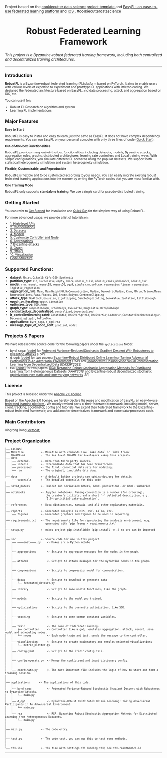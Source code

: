 <p><small>Project based on the <a target="──blank" href="https://drivendata.github.io/cookiecutter-data-science/">cookiecutter data science project template
</a> and <a target="──blank" href="https://easyfl.readthedocs.io/en/latest/introduction.html">EasyFL: an easy-to-use federated learning platform
</a> and <a target="──blank" href="https://github.com/Zhaoxian-Wu/IOS">IOS
</a>. #cookiecutterdatascience</small></p>
<div align="center">
  <h1 align="center">Robust Federated Learning Framework</h1>
  </div>

*<small>This project is a Byzantine-robust federated learning framework, including both centralized and decentralized training architectures.<small>*

--- 

## Introduction

**RobustFL** is a Byzantine-robust federated learning (FL) platform based on PyTorch. It aims to enable users with various levels of expertise to experiment and prototype FL applications with little/no coding. 
We designed the federated architecture based on EasyFL, and data processing, attack and aggregation based on IOS, etc.

You can use it for:
* Robust FL Research on algorithm and system
* Learning FL implementations 

## Major Features

**Easy to Start**

RobustFL is easy to install and easy to learn, just the same as EasyFL. It does not have complex dependency requirements. You can run EasyFL on your personal computer with only three lines of code ([Quick Start](docs/tutorials/quick_run.md)).

**Out-of-the-box Functionalities**

RobustFL provides many out-of-the-box functionalities, including datasets, models, Byzantine attacks, aggregation rules, graphs, distributed architectures, learning rate controllers and Local training ways. With simple configurations, you simulate different FL scenarios using the popular datasets. We support both statistical heterogeneity simulation and system heterogeneity simulation.

**Flexible, Customizable, and Reproducible**

RobustFL is flexible and to be customized according to your needs. You can easily migrate existing robust federated learning applications into the manner by writing the PyTorch codes that you are most familiar with. 

**One Training Mode**

RobustFL only supports **standalone training**. We use a single card for pseudo-distributed training.

## Getting Started

You can refer to [Get Started](docs/tutorials/get_started.md) for installation and [Quick Run](docs/tutorials/quick_run.md) for the simplest way of using RobustFL.

For more advanced usage, we provide a list of tutorials on:
* [1. High-level APIs](docs/tutorials/1.high-level_apis.md)
* [2. Configurations](docs/tutorials/2.config.md)
* [3. Datasets](docs/tutorials/3.dataset.md)
* [4. Models](docs/tutorials/4.model.md)
* [5. Customize Controller and Node](docs/tutorials/5.customize_controller_and_node.md)
* [6. Aggregations](docs/tutorials/6.aggregations.md)
* [7. Byzantine-attacks](docs/tutorials/7.byzantine-attacks.md)
* [8. Graph](docs/tutorials/8.graph.md)
* [9. Others](docs/tutorials/9.other-tools.md)
* [10. Visualization](docs/tutorials/10.visualization.md)
* [Code-Structure](docs/tutorials/structure.md)

## Supported Functions:
- **dataset**: `Mnist`, `Cifar10`, `Cifar100`, `Synthetic`
- **partition_type**: `iid`, `successive`, `empty`, `share`, `noniid_class`, `noniid_class_unbalance`, `noniid_dir`
- **model**: `rnn`, `resnet`, `resnet18`, `resnet50`, `vgg9`, `simple_cnn`, `softmax_regression`, `linear_regression`, `logistic_regression`
- **aggregation_rule**: `Mean`, `MeanWeightMH`, `NoCommunication`, `Median`, `GeometricMedian`, `Krum`, `MKrum`, `TrimmedMean`, `RemoveOutliers`, `Faba`, `Phocas`, `IOS`, `Brute`, `Bulyan`, `CenteredClipping`
- **attack_type**: `NoAttack`, `Gaussian`, `SignFlipping`, `SampleDuplicating`, `ZeroValue`, `Isolation`, `LittleEnough`
- **epoch_or_iteration**: `epoch`, `iteration`
- **optimizer_type**: `SGD`, `Admm`
- **graph_type**: `CompleteGraph`, `ErdosRenyi`, `TwoCastle`, `RingCastle`, `OctopusGraph`
- **centralized_or_decentralized**: `centralized`, `decentralized`
- **lr_controller(learning rate)**: `ConstantLr`, `OneOverSqrtKLr`, `OneOverKLr`, `LadderLr`, `ConstantThenDecreasingLr`, `DecreasingStepLr`, `FollowOne`.
- **applications**: `byrd_saga`, `d_ogd`, `rsa`
- **message_type_of_node_sent**: `gradient`, `model`


## Projects & Papers

We have released the source code for the following papers under the `applications` folder:

- byrd_saga: [[code]](https://github.com/wanger521/federated_code/tree/master/applications/byrd_saga) for [Federated Variance-Reduced Stochastic Gradient Descent With Robustness to Byzantine Attacks](https://ieeexplore.ieee.org/abstract/document/9153949) (_TSP_)
- d_ogd: [[code]](https://github.com/wanger521/federated_code/tree/master/applications/d_ogd) for two papers: [Byzantine-Robust Distributed Online Learning: Taming Adversarial Participants in An Adversarial Environment](https://ieeexplore.ieee.org/abstract/document/10354032) (_TSP_) and [Collaborative Unsupervised Visual Representation Learning From Decentralized Data](https://ieeexplore.ieee.org/document/10095178) (_ICASSP'2023_)
- rsa: [[code]](https://github.com/wanger521/federated_code/tree/master/applications/rsa) for two papers: [RSA: Byzantine-Robust Stochastic Aggregation Methods for Distributed Learning from Heterogeneous Datasets](https://ojs.aaai.org/index.php/AAAI/article/view/3968) (_AAAI'2019_) and [Byzantine-robust decentralized stochastic optimization over static and time-varying networks](https://www.sciencedirect.com/science/article/pii/S0165168421000591) (_SP_)


## License

This project is released under the [Apache 2.0 license](LICENSE).

Based on the Apache 2.0 license, we hereby declare the reuse and modification of <a target="──blank" href="https://easyfl.readthedocs.io/en/latest/introduction.html"> EasyFL: an easy-to-use federated learning platform </a>. We mainly revised parts of their federated framework, including model, server, client, tracking, coordinator, config and tutorials. We extend their federated framework to the Byzantine-robust federated framework; and add another decentralized framework and some data-processed code. 


## Main Contributors

Xingrong Dong [:octocat:](https://github.com/wanger521) 

Project Organization
------------

    ├── LICENSE
    ├── Makefile           <- Makefile with commands like `make data` or `make train`
    ├── README.md          <- The top-level README for developers using this project.
    ├── data
    │   ├── external       <- Data from third party sources.
    │   ├── interim        <- Intermediate data that has been transformed.
    │   ├── processed      <- The final, canonical data sets for modeling.
    │   └── raw            <- The original, immutable data dump.
    │
    ├── docs               <- A default Sphinx project; see sphinx-doc.org for details
        └── tutorials      <- The detailed tutorials for this code
    │
    ├── saved_models       <- Trained and serialized models, model predictions, or model summaries
    │
    ├── notebooks          <- Jupyter notebooks. Naming convention is a number (for ordering),
    │                         the creator's initials, and a short `-` delimited description, e.g.
    │                         `1.0-jqp-initial-data-exploration`.
    │
    ├── references         <- Data dictionaries, manuals, and all other explanatory materials.
    │
    ├── reports            <- Generated analysis as HTML, PDF, LaTeX, etc.
    │   └── figures        <- Generated graphics and figures to be used in reporting
    │
    ├── requirements.txt   <- The requirements file for reproducing the analysis environment, e.g.
    │                         generated with `pip freeze > requirements.txt`
    │
    ├── setup.py           <- makes project pip installable (pip install -e .) so src can be imported
    │
    │
    ├── src                <- Source code for use in this project.
    │   ├── ────init────.py    <- Makes src a Python module
    │   │
    │   │
    │   ├── aggregations       <- Scripts to aggregate messages for the nodes in the graph.
    │   │
    │   │
    │   ├── attacks            <- Scripts to attack messages for the byzantine nodes in the graph.
    │   │
    │   │
    │   ├── compressions       <- Scripts to compression model for communication.
    │   │
    │   │
    │   ├── datas              <- Scripts to download or generate data
    │   │   └── federated_dataset.py
    │   │
    │   ├── library            <- Scripts to some useful functions, like the graph.
    │   │
    │   │
    │   ├── models             <- Scripts to the model you trained.
    │   │
    │   │
    │   ├── optimizations      <- Scripts to the overwrite optimization, like SGD.
    │   │
    │   │
    │   ├── tracking           <- Scripts to some common constant variables.
    │   │
    │   │
    │   ├── train              <- The core of federated learning.
    │   │   ├── controller     <- Controller like a god,  emulates aggregation, attack, record, save model and scheduling nodes.
    │   │   └── nodes          <- Each node train and test, sends the message to the controller.
    │   │
    │   └── visualization      <- Scripts to create exploratory and results-oriented visualizations
    │   │   └── metric_plotter.py
    │   │
    │   ├── config.yaml        <- Scripts to the static config file.
    │   │
    │   │
    │   ├── config_operate.py  <- Merge the config.yaml and input dictionary config.
    │   │
    │   │
    │   └── coordinate.py      <- The most important file includes the logic of how to start and form a training session.
    │   
    │
    ├── applications      <- The applications of this code.
    │   │
    │   ├── byrd_saga          <- Federated Variance-Reduced Stochastic Gradient Descent with Robustness to Byzantine Attacks.
    │   │   └── main.py   
    │   │
    │   ├── d_ogd              <- Byzantine-Robust Distributed Online Learning: Taming Adversarial Participants in An Adversarial Environment.
    │   │   └── main.py
    │   │
    │   └── rsa                <- RSA: Byzantine-Robust Stochastic Aggregation Methods for Distributed Learning from Heterogeneous Datasets.
    │       └── main.py
    │
    │
    ├── main.py            <- The code entry.
    │
    │
    ├── test.py            <- The code test, you can use this to test some methods.
    │
    │    
    └── tox.ini            <- tox file with settings for running tox; see tox.readthedocs.io

--------